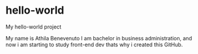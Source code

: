 # hello-world
My hello-world project

My name is Athila Benevenuto I am bachelor in business administration, and now i am starting to study front-end dev thats why i created this GitHub.
